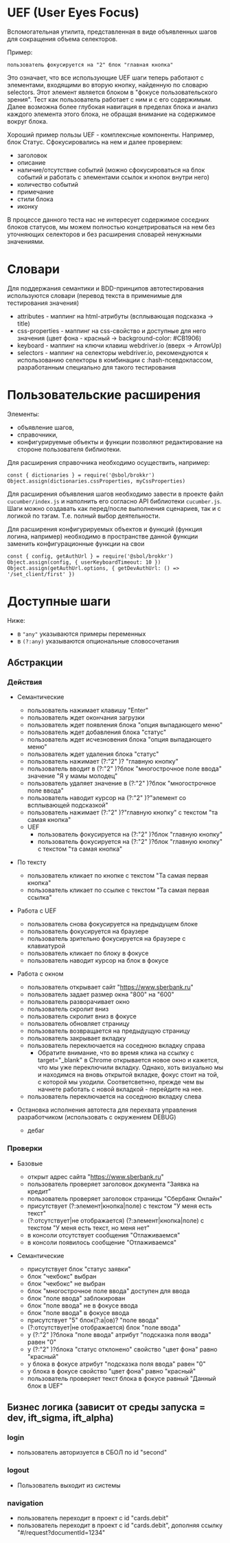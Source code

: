 # UEF (User Eyes Focus)

Вспомогательная утилита, представленная в виде объявленных шагов для сокращения объема селекторов.

Пример:
```
пользователь фокусируется на "2" блок "главная кнопка"
```

Это означает, что все использующие UEF шаги теперь работают с элементами,
входящими во вторую кнопку, найденную по словарю selectors.
Этот элемент является блоком в "фокусе пользовательского зрения".
Тест как пользователь работает с ним и с его содержимым.
Далее возможна более глубокая навигация в пределах блока и анализ
каждого элемента этого блока,
не обращая внимание на содержимое вокруг блока.

Хороший пример пользы UEF - комплексные компоненты.
Например, блок Статус. Сфокусировались на нем и далее проверяем:
* заголовок
* описание
* наличие/отсутствие событий
(можно сфокусироваться на блок событий
и работать с элементами ссылок и кнопок внутри него)
* количество событий
* примечание
* стили блока
* иконку

В процессе данного теста нас не интересует
содержимое соседних блоков статусов,
мы можем полностью концетрироваться на нем
без уточняющих селекторов и без расширения словарей
ненужными значениями.

# Словари

Для поддержания семантики и BDD-принципов автотестирования
используются словари
(перевод текста в применимые для тестирования значения)
* attributes - маппинг на html-атрибуты (всплывающая подсказка -> title)
* css-properties - маппинг на css-свойство и доступные
для него значения (цвет фона - красный -> background-color: #CB1906)
* keyboard - маппинг на ключи клавиш webdriver.io (вверх -> ArrowUp)
* selectors - маппинг на селекторы webdriver.io,
рекомендуются к использованию селекторы
в комбинации с :hash-псевдоклассом,
разработанным специально для такого тестирования

# Пользовательские расширения

Элементы:
* объявление шагов,
* справочники,
* конфигурируемые объекты и функции
позволяют редактирование на стороне пользователя библиотеки.

Для расширения справочника необходимо осуществить, например:
```
const { dictionaries } = require('@sbol/brokkr')
Object.assign(dictionaries.cssProperties, myCssProperties)
```

Для расширения объявления шагов необходимо завести в проекте файл
`cucumber/index.js` и наполнить его
согласно API библиотеки `cucumber.js`.
Шаги можно создавать как перед/после выполнения сценариев,
так и с логикой по тэгам. Т.е. полный выбор деятельности.

Для расширения конфигурируемых объектов и функций
(функция логина, например) необходимо в пространстве
данной функции заменить конфигурационные функции на свои
```
const { config, getAuthUrl } = require('@sbol/brokkr')
Object.assign(config, { userKeyboardTimeout: 10 })
Object.assign(getAuthUrl.options, { getDevAuthUrl: () => '/set_client/first' })
```

# Доступные шаги

Ниже:
* в `"any"` указываются примеры переменных
* в `(?:any)` указываются опциональные словосочетания

## Абстракции

### Действия
* Семантические
    * пользователь нажимает клавишу "Enter"
    * пользователь ждет окончания загрузки
    * пользователь ждет появления блока "опция выпадающего меню"
    * пользователь ждет добавления блока "статус"
    * пользователь ждет исчезновения блока "опция выпадающего меню"
    * пользователь ждет удаления блока "статус"
    * пользователь нажимает (?:"2" )? "главную кнопку"
    * пользователь вводит в (?:"2" )?блок "многострочное поле ввода" значение "Я у мамы молодец"
    * пользователь удаляет значение в (?:"2" )?блок "многострочное поле ввода"
    * пользователь наводит курсор на (?:"2" )?"элемент со всплывающей подсказкой"
    * пользователь нажимает (?:"2" )?"главную кнопку" с текстом "та самая кнопка"
    * UEF
        * пользователь фокусируется на (?:"2" )?блок "главную кнопку"
        * пользователь фокусируется на (?:"2" )?блок "главную кнопку" с текстом "та самая кнопка"
    
* По тексту
    * пользователь кликает по кнопке с текстом "Та самая первая кнопка"
    * пользователь кликает по ссылке с текстом "Та самая первая ссылка"

* Работа с UEF
    * пользователь снова фокусируется на предыдущем блоке
    * пользователь фокусируется на браузере
    * пользователь зрительно фокусируется на браузере с клавиатурой
    * пользователь кликает по блоку в фокусе
    * пользователь наводит курсор на блок в фокусе
    
* Работа с окном
    * пользователь открывает сайт "https://www.sberbank.ru"
    * пользователь задает размер окна "800" на "600"
    * пользователь разворачивает окно
    * пользователь скролит вниз
    * пользователь скролит вниз в фокусе
    * пользователь обновляет страницу
    * пользователь возвращается на предыдущую страницу
    * пользователь закрывает вкладку
    * пользователь переключается на соседнюю вкладку справа
        * Обратите внимание, что во время клика на ссылку
        с target="_blank" в Chrome открывается новое окно и кажется,
        что мы уже переключили вкладку.
        Однако, хоть визуально мы и находимся на вновь открытой вкладке,
        фокус стоит на той, с которой мы уходили.
        Соответсветнно, прежде чем вы начнете работать
        с новой вкладкой - перейдите на нее.
    * пользователь переключается на соседнюю вкладку слева

* Остановка исполнения автотеста для перехвата
управления разработчиком (использовать с окружением DEBUG)
    * дебаг

### Проверки
* Базовые
    * открыт адрес сайта "https://www.sberbank.ru"
    * пользователь проверяет заголовок документа "Заявка на кредит"
    * пользователь проверяет заголовок страницы "Сбербанк Онлайн"
    * присутствует (?:элемент|кнопка|поле) с текстом "У меня есть текст"
    * (?:отсутствует|не отображается) (?:элемент|кнопка|поле) с текстом "У меня есть текст, но меня нет"
    * в консоли отсутствует сообщения "Отлаживаемся"
    * в консоли появилось сообщение "Отлаживаемся"

* Семантические
    * присутствует блок "статус заявки"
    * блок "чекбокс" выбран
    * блок "чекбокс" не выбран
    * блок "многострочное поле ввода" доступен для ввода
    * блок "поле ввода" заблокирован
    * блок "поле ввода" не в фокусе ввода
    * блок "поле ввода" в фокусе ввода
    * присутствует "5" блок(?:а|ов)? "поле ввода"
    * (?:отсутствует|не отображается) блок "поле ввода"
    * у (?:"2" )?блока "поле ввода" атрибут "подсказка поля ввода" равен "0"
    * у (?:"2" )?блока "статус отклонено" свойство "цвет фона" равно "красный"
    * у блока в фокусе атрибут "подсказка поля ввода" равен "0"
    * у блока в фокусе свойство "цвет фона" равно "красный"
    * пользователь проверяет текст блока в фокусе равный "Данный блок в UEF"

## Бизнес логика (зависит от среды запуска = dev, ift_sigma, ift_alpha)

### login
* пользователь авторизуется в СБОЛ по id "second"

### logout
* Пользователь выходит из системы

### navigation
* пользователь переходит в проект с id "cards.debit"
* пользователь переходит в проект с id "cards.debit", дополняя ссылку "#/request?documentId=1234"
